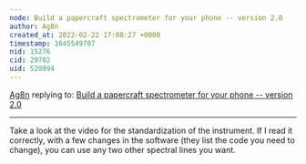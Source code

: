 ```yaml
---
node: Build a papercraft spectrometer for your phone -- version 2.0
author: Ag8n
created_at: 2022-02-22 17:08:27 +0000
timestamp: 1645549707
nid: 15276
cid: 29702
uid: 520994
---
```




[Ag8n](../profile/Ag8n) replying to: [Build a papercraft spectrometer for your phone -- version 2.0](../notes/warren/11-30-2017/build-a-papercraft-spectrometer-for-your-phone-version-2-0)

----
Take a look at the video for the standardization of the instrument.  If I read it correctly, with a few changes in the software (they list the code you need to change), you can use any two other spectral lines you want.  